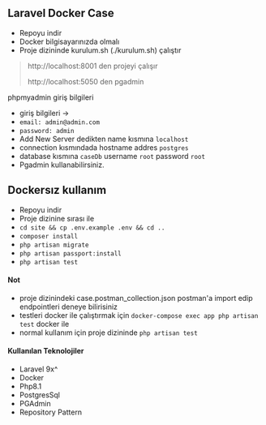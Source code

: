 ## Laravel Docker Case

- Repoyu indir
- Docker bilgisayarınızda olmalı
- Proje dizininde  kurulum.sh (./kurulum.sh) çalıştır

> http://localhost:8001 den projeyi çalışır
>
> http://localhost:5050 den pgadmin
>
phpmyadmin giriş bilgileri
- giriş bilgileri ->
- `email: admin@admin.com` 
- `password: admin`
- Add New Server dedikten name kısmına `localhost`
- connection kısmındada hostname addres `postgres`
- database kısmına `caseDb` username `root` password `root`
- Pgadmin kullanabilirsiniz.


## Dockersız kullanım
- Repoyu indir
- Proje dizinine sırası ile 
- `cd site && cp .env.example .env && cd ..`
- `composer install`
- `php artisan migrate`
- `php artisan passport:install`
- `php artisan test`


#### Not
- proje dizinindeki case.postman_collection.json postman'a import edip endpointleri deneye bilirisiniz
- testleri docker ile çalıştırmak için `docker-compose exec app php artisan test` docker ile
- normal kullanım için proje dizininde  `php artisan test`
 

#### Kullanılan Teknolojiler
- Laravel 9x^
- Docker
- Php8.1
- PostgresSql
- PGAdmin
- Repository Pattern